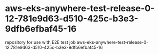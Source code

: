 # aws-eks-anywhere-test-release-0-12-781e9d63-d510-425c-b3e3-9dfb6efbaf45-16
repository for use with E2E test job aws-eks-anywhere-test-release-0-12:781e9d63-d510-425c-b3e3-9dfb6efbaf45-16
